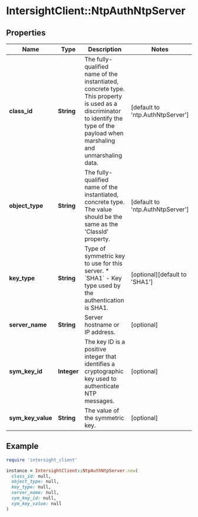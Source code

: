 # IntersightClient::NtpAuthNtpServer

## Properties

| Name | Type | Description | Notes |
| ---- | ---- | ----------- | ----- |
| **class_id** | **String** | The fully-qualified name of the instantiated, concrete type. This property is used as a discriminator to identify the type of the payload when marshaling and unmarshaling data. | [default to &#39;ntp.AuthNtpServer&#39;] |
| **object_type** | **String** | The fully-qualified name of the instantiated, concrete type. The value should be the same as the &#39;ClassId&#39; property. | [default to &#39;ntp.AuthNtpServer&#39;] |
| **key_type** | **String** | Type of symmetric key to use for this server. * &#x60;SHA1&#x60; - Key type used by the authentication is SHA1. | [optional][default to &#39;SHA1&#39;] |
| **server_name** | **String** | Server hostname or IP address. | [optional] |
| **sym_key_id** | **Integer** | The key ID is a positive integer that identifies a cryptographic key used to authenticate NTP messages. | [optional] |
| **sym_key_value** | **String** | The value of the symmetric key. | [optional] |

## Example

```ruby
require 'intersight_client'

instance = IntersightClient::NtpAuthNtpServer.new(
  class_id: null,
  object_type: null,
  key_type: null,
  server_name: null,
  sym_key_id: null,
  sym_key_value: null
)
```

